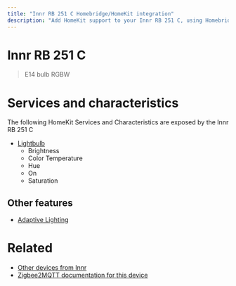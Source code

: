 ```yaml
---
title: "Innr RB 251 C Homebridge/HomeKit integration"
description: "Add HomeKit support to your Innr RB 251 C, using Homebridge, Zigbee2MQTT and homebridge-z2m."
---
```

<!---
This file has been GENERATED using src/docgen/docgen.ts
DO NOT EDIT THIS FILE MANUALLY!
-->
# Innr RB 251 C
> E14 bulb RGBW


# Services and characteristics
The following HomeKit Services and Characteristics are exposed by
the Innr RB 251 C

* [Lightbulb](../../light.md)
  * Brightness
  * Color Temperature
  * Hue
  * On
  * Saturation

## Other features
* [Adaptive Lighting](../../light.md)

# Related
* [Other devices from Innr](../index.md#innr)
* [Zigbee2MQTT documentation for this device](https://www.zigbee2mqtt.io/devices/RB_251_C.html)